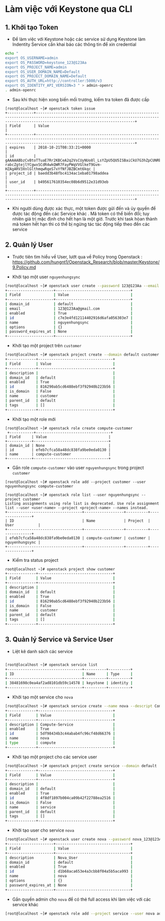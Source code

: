
# Làm việc với Keystone qua CLI


## 1. Khởi tạo Token

- Để làm việc với Keystone hoặc các service sử dụng Keystone làm Indentity Service cần khai báo các thông tin để xin credential
```bash
echo "
export OS_USERNAME=admin
export OS_PASSWORD=keystone_123@123Aa
export OS_PROJECT_NAME=admin
export OS_USER_DOMAIN_NAME=Default
export OS_PROJECT_DOMAIN_NAME=Default
export OS_AUTH_URL=http://controller:5000/v3
export OS_IDENTITY_API_VERSION=3 " > admin-openrc
. admin-openrc
```

- Sau khi thực hiện xong biến mối trương, kiểm tra token đã được cấp
```
[root@localhost ~]# openstack token issue
+------------+-----------------------------------------------------------------------------------------------------------------------------------------------------------------------------------------+
| Field      | Value                                                                                                                                                                                   |
+------------+-----------------------------------------------------------------------------------------------------------------------------------------------------------------------------------------+
| expires    | 2018-10-21T08:33:21+0000                                                                                                                                                                |
| id         | gAAAAABbzCvBtoTTuaE7Rr2KBCeA2q2VsCUyNUo8l_LsYZpU5QU5ISBaiCkU7G3hZpCUNRbaN19vBV28P51Xjykm9rxnMVsEKAT-rabcZgtejlYCgwxSCdR4wkQWR7FayPWqVVGlkeT9Gvm-HZAgARV3XnlGlthmqwRqeS7xYfNfJBZBCmt6kqc |
| project_id | baedd3b48fbc4134ac1eba01798addea                                                                                                                                                        |
| user_id    | b495617610354ec08b6d9512e31d93eb                                                                                                                                                        |
+------------+-----------------------------------------------------------------------------------------------------------------------------------------------------------------------------------------+
```
 
- Khi người dùng được xác thực, một token được gửi đến và ủy quyền để được tác động đến các Service khác .  Mã token có thể biến đổi;  tuy nhiên giá trị mặc định cho hết hạn là một giờ.  Trước khi task hòan thành mà token hết hạn thì có thể bị ngừng tác tác động tiếp theo đến các service 


## 2. Quản lý User

- Trước tiên tìm hiểu về User, lướt qua về Policy trong Openstack : https://github.com/hungnt1/Openstack_Research/blob/master/Keystone/9.Policy.md

- Khởi tạo một user `nguyenhungsync`
```bash
[root@localhost ~]# openstack user create --password 123@123Aa --email 123@123Aa@gmail.com nguyenhungsync
+---------------------+----------------------------------+
| Field               | Value                            |
+---------------------+----------------------------------+
| domain_id           | default                          |
| email               | 123@123Aa@gmail.com              |
| enabled             | True                             |
| id                  | c7e3e4fd12114402916d6afa056303e7 |
| name                | nguyenhungsync                   |
| options             | {}                               |
| password_expires_at | None                             |
+---------------------+----------------------------------+
```

- Khởi tạo một project trên `customer`

```bash
[root@localhost ~]# openstack project create --domain default customer
+-------------+----------------------------------+
| Field       | Value                            |
+-------------+----------------------------------+
| description |                                  |
| domain_id   | default                          |
| enabled     | True                             |
| id          | 816290ab5cd6488ebf3f92940b223b56 |
| is_domain   | False                            |
| name        | customer                         |
| parent_id   | default                          |
| tags        | []                               |
+-------------+----------------------------------+
```

- Khởi tạo một role mới 
```
[root@localhost ~]# openstack role create compute-customer
 +-----------+----------------------------------+
| Field     | Value                            |
+-----------+----------------------------------+
| domain_id | None                             |
| id        | efeb7cfca58a48dc838fa9be0eda0130 |
| name      | compute-customer                 |
+-----------+----------------------------------+

```

- Gắn role `compute-customer` vào user `nguyenhungsync` trong project `customer`

```
[root@localhost ~]# openstack role add --project customer --user nguyenhungsync compute-customer

[root@localhost ~]# openstack role list --user nguyenhungsync --project customer
Listing assignments using role list is deprecated. Use role assignment list --user <user-name> --project <project-name> --names instead.
+----------------------------------+------------------+----------+----------------+
| ID                               | Name             | Project  | User           |
+----------------------------------+------------------+----------+----------------+
| efeb7cfca58a48dc838fa9be0eda0130 | compute-customer | customer | nguyenhungsync |
+----------------------------------+------------------+----------+----------------+

```

- Kiểm tra status project
```bash
root@localhost ~]# openstack project show customer
+-------------+----------------------------------+
| Field       | Value                            |
+-------------+----------------------------------+
| description |                                  |
| domain_id   | default                          |
| enabled     | True                             |
| id          | 816290ab5cd6488ebf3f92940b223b56 |
| is_domain   | False                            |
| name        | customer                         |
| parent_id   | default                          |
| tags        | []                               |
+-------------+----------------------------------+
```

## 3. Quản lý Service và Service User 

- Liệt kê danh sách các service 
```bash

[root@localhost ~]# openstack service list
+----------------------------------+----------+----------+
| ID                               | Name     | Type     |
+----------------------------------+----------+----------+
| 38481698c0ea4af2ad8101db59c14578 | keystone | identity |
+----------------------------------+----------+----------+
```

- Khởi tạo một service cho `nova`
```bash
[root@localhost ~]# openstack service create --name nova --descript Compute-Service compute
+-------------+----------------------------------+
| Field       | Value                            |
+-------------+----------------------------------+
| description | Compute-Service                  |
| enabled     | True                             |
| id          | 5df98434b3c44abab4fc96cf48d66376 |
| name        | nova                             |
| type        | compute                          |
+-------------+----------------------------------+                     
```

- Khởi tạo một project cho các service user 
```bash 
[root@localhost ~]# openstack project create service --domain default
+-------------+----------------------------------+
| Field       | Value                            |
+-------------+----------------------------------+
| description |                                  |
| domain_id   | default                          |
| enabled     | True                             |
| id          | 4f8df1897b004ca09b42f22788ea2516 |
| is_domain   | False                            |
| name        | service                          |
| parent_id   | default                          |
| tags        | []                               |
+-------------+----------------------------------+
```

- Khởi tạo user cho service `nova`
```bash
[root@localhost ~]# openstack user create nova --password nova_123@123Aa --des  Nova_User
+---------------------+----------------------------------+
| Field               | Value                            |
+---------------------+----------------------------------+
| description         | Nova_User                        |
| domain_id           | default                          |
| enabled             | True                             |
| id                  | d1b68aca653e4a3cbb8f04a5b5aca993 |
| name                | nova                             |
| options             | {}                               |
| password_expires_at | None                             |
+---------------------+----------------------------------+
```

- Gắn quyền admin cho `nova` để có thẻ full access khi làm việc với các service khác
```bash
[root@localhost ~]# openstack role add --project service --user nova admin

```
